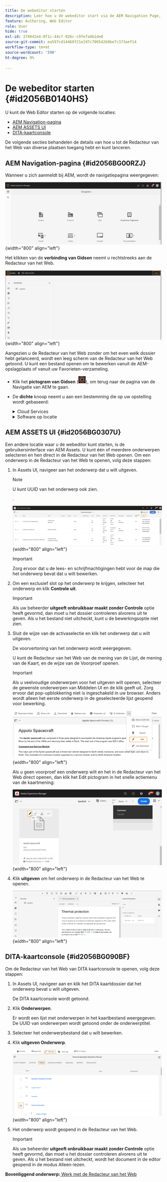 ```yaml
---
title: De webeditor starten
description: Leer hoe u de webeditor start via de AEM Navigation Page, de AEM Assets UI en de DITA Map Console in AEM Guides.
feature: Authoring, Web Editor
role: User
hide: true
exl-id: 374042e4-0f1c-44cf-926c-c9fefa4b1de0
source-git-commit: ea597cd14469f21e197c700542b9be7c373aef14
workflow-type: tm+mt
source-wordcount: '590'
ht-degree: 0%

---
```


# De webeditor starten {#id2056B0140HS}

U kunt de Web Editor starten op de volgende locaties:

- [AEM Navigation-pagina](#id2056BG00RZJ)
- [AEM ASSETS UI](#id2056BG0307U)
- [DITA-kaartconsole](#id2056BG090BF)

De volgende secties behandelen de details van hoe u tot de Redacteur van het Web van diverse plaatsen toegang hebt en kunt lanceren.

## AEM Navigation-pagina {#id2056BG00RZJ}

Wanneer u zich aanmeldt bij AEM, wordt de navigatiepagina weergegeven:

![](images/web-editor-from-navigation-page.png){width="800" align="left"}

Het klikken van de **verbinding van Gidsen** neemt u rechtstreeks aan de Redacteur van het Web.

![](images/web-editor-launch-page.png){width="800" align="left"}

Aangezien u de Redacteur van het Web zonder om het even welk dossier hebt gelanceerd, wordt een leeg scherm van de Redacteur van het Web getoond. U kunt een bestand openen om te bewerken vanuit de AEM-opslagplaats of vanuit uw Favorieten-verzameling.

- Klik het **pictogram van Gidsen** (![](images/aem-guides-icon.png)), om terug naar de pagina van de Navigatie van AEM te gaan.

- De **dichte** knoop neemt u aan een bestemming die op uw opstelling wordt gebaseerd:



  <details>

  <summary> Cloud Services </summary>

  Als u de Diensten van de Wolk gebruikt, klik de **Dichte** knoop om terug naar de pagina van de Navigatie van AEM te gaan.
  </details>

  <details>

  <summary> Software op locatie</summary>

  Als u de Software van AEM Guides On-premise (4.2.1 en later) gebruikt, klik de **Dichte** knoop op het recht terug naar uw huidige dossierweg in Assets UI.

  </details>

## AEM ASSETS UI {#id2056BG0307U}

Een andere locatie waar u de webeditor kunt starten, is de gebruikersinterface van AEM Assets. U kunt één of meerdere onderwerpen selecteren en hen direct in de Redacteur van het Web openen. Om een onderwerp in de Redacteur van het Web te openen, volg deze stappen:

1. In Assets UI, navigeer aan het onderwerp dat u wilt uitgeven.

   >[!NOTE]
   >
   > U kunt UUID van het onderwerp ook zien.

   .

   ![](images/assets_ui_with_uuid_cs.png){width="800" align="left"}

   >[!IMPORTANT]
   >
   > Zorg ervoor dat u de lees- en schrijfmachtigingen hebt voor de map die het onderwerp bevat dat u wilt bewerken.

1. Om een exclusief slot op het onderwerp te krijgen, selecteer het onderwerp en klik **Controle uit**.

   >[!IMPORTANT]
   >
   > Als uw beheerder **uitgeeft onbruikbaar maakt zonder Controle** optie heeft gevormd, dan moet u het dossier controleren alvorens uit te geven. Als u het bestand niet uitcheckt, kunt u de bewerkingsoptie niet zien.

1. Sluit de wijze van de activaselectie en klik het onderwerp dat u wilt uitgeven.

   De voorvertoning van het onderwerp wordt weergegeven.

   U kunt de Redacteur van het Web van de mening van de Lijst, de mening van de Kaart, en de wijze van de Voorproef openen.

   >[!IMPORTANT]
   >
   > Als u veelvoudige onderwerpen voor het uitgeven wilt openen, selecteer de gewenste onderwerpen van Middelen UI en de klik geeft uit. Zorg ervoor dat pop-upblokkering niet is ingeschakeld in uw browser. Anders wordt alleen het eerste onderwerp in de geselecteerde lijst geopend voor bewerking.

   ![](images/edit-from-preview_cs.png){width="800" align="left"}

   Als u geen voorproef een onderwerp wilt en het in de Redacteur van het Web direct openen, dan klik het Edit pictogram in het snelle actiemenu van de kaartmening:

   ![](images/edit-topic-from-quick-action_cs.png){width="800" align="left"}

1. Klik **uitgeven** om het onderwerp in de Redacteur van het Web te openen.

   ![](images/edit-mode.png){width="800" align="left"}


## DITA-kaartconsole {#id2056BG090BF}

Om de Redacteur van het Web van DITA kaartconsole te openen, volg deze stappen:

1. In Assets UI, navigeer aan en klik het DITA kaartdossier dat het onderwerp bevat u wilt uitgeven.

   De DITA kaartconsole wordt getoond.

1. Klik **Onderwerpen**.

   Er wordt een lijst met onderwerpen in het kaartbestand weergegeven. De UUID van onderwerpen wordt getoond onder de onderwerptitel.

1. Selecteer het onderwerpbestand dat u wilt bewerken.

1. Klik **uitgeven Onderwerp**.

   ![](images/edit-topics-map-console_cs.png){width="800" align="left"}

1. Het onderwerp wordt geopend in de Redacteur van het Web.

   >[!IMPORTANT]
   >
   > Als uw beheerder **uitgeeft onbruikbaar maakt zonder Controle** optie heeft gevormd, dan moet u het dossier controleren alvorens uit te geven. Als u het bestand niet uitcheckt, wordt het document in de editor geopend in de modus Alleen-lezen.


**Bovenliggend onderwerp:**[ Werk met de Redacteur van het Web ](web-editor.md)
